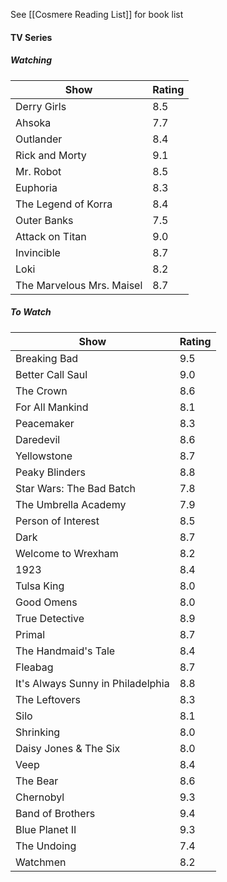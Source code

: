 See [[Cosmere Reading List]] for book list
#### TV Series
##### Watching
| Show                      | Rating |
| ------------------------- | ------ |
| Derry Girls               | 8.5    |
| Ahsoka                    | 7.7    |
| Outlander                 | 8.4    |
| Rick and Morty            | 9.1    |
| Mr. Robot                 | 8.5    |
| Euphoria                  | 8.3    |
| The Legend of Korra       | 8.4    |
| Outer Banks               | 7.5    |
| Attack on Titan           | 9.0    |
| Invincible                | 8.7    |
| Loki                      | 8.2    |
| The Marvelous Mrs. Maisel | 8.7    | 

##### To Watch
| Show                              | Rating |
| --------------------------------- | ------ |
| Breaking Bad                      | 9.5    |
| Better Call Saul                  | 9.0    |
| The Crown                         | 8.6    |
| For All Mankind                   | 8.1    |
| Peacemaker                        | 8.3    |
| Daredevil                         | 8.6    |
| Yellowstone                       | 8.7    |
| Peaky Blinders                    | 8.8    |
| Star Wars: The Bad Batch          | 7.8    |
| The Umbrella Academy              | 7.9    |
| Person of Interest                | 8.5    |
| Dark                              | 8.7    |
| Welcome to Wrexham                | 8.2    |
| 1923                              | 8.4    |
| Tulsa King                        | 8.0    |
| Good Omens                        | 8.0    |
| True Detective                    | 8.9    |
| Primal                            | 8.7    |
| The Handmaid's Tale               | 8.4    |
| Fleabag                           | 8.7    |
| It's Always Sunny in Philadelphia | 8.8    |
| The Leftovers                     | 8.3    |
| Silo                              | 8.1    |
| Shrinking                         | 8.0    |
| Daisy Jones & The Six             | 8.0    |
| Veep                              | 8.4    |
| The Bear                          | 8.6    |
| Chernobyl                         | 9.3    |
| Band of Brothers                  | 9.4    |
| Blue Planet II                    | 9.3    |
| The Undoing                       | 7.4    |
| Watchmen                          | 8.2    |

